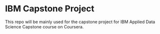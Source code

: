# IBM Capstone Project

This repo will be mainly used for the capstone project for IBM Applied Data Science Capstone course on Coursera.

